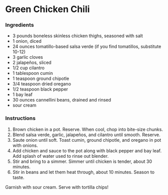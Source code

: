 # Green Chicken Chili

### Ingredients

- 3 pounds boneless skinless chicken thighs, seasoned with salt
- 1 onion, diced
- 24 ounces tomatillo-based salsa verde (if you find tomatillos, substitute 10-12)
- 3 garlic cloves
- 2 jalapeños, sliced
- 1/2 cup cilantro
- 1 tablespoon cumin
- 1 teaspoon ground chipotle
- 3/4 teaspoon dried oregano
- 1/2 teaspoon black pepper
- 1 bay leaf
- 30 ounces cannellini beans, drained and rinsed
- sour cream

### Instructions

1. Brown chicken in a pot. Reserve. When cool, chop into bite-size chunks.
2. Blend salsa verde, garlic, jalapeños, and cilantro until smooth. Reserve.
3. Saute onion until soft. Toast cumin, ground chipotle, and oregano in pot with onions.
4. Add chicken and sauce to the pot along with black pepper and bay leaf. Add splash of water used to rinse out blender.
5. Stir and bring to a simmer. Simmer until chicken is tender, about 30 minutes.
6. Stir in beans and let them heat through, about 10 minutes. Season to taste.

Garnish with sour cream. Serve with tortilla chips!
